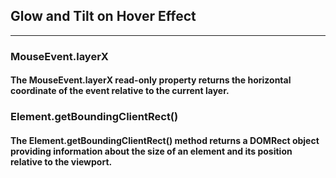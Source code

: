 ## Glow and Tilt on Hover Effect
___

### MouseEvent.layerX
#### The MouseEvent.layerX read-only property returns the horizontal coordinate of the event relative to the current layer.

### Element.getBoundingClientRect()
#### The Element.getBoundingClientRect() method returns a DOMRect object providing information about the size of an element and its position relative to the viewport.
